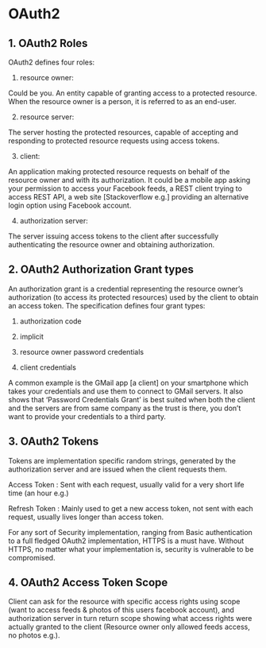 # OAuth2

## 1. OAuth2 Roles
OAuth2 defines four roles:

1) resource owner:

Could be you. An entity capable of granting access to a protected resource. When the resource owner is a person, it is referred to as an end-user.

2) resource server:

The server hosting the protected resources, capable of accepting and responding to protected resource requests using access tokens.

3) client:

An application making protected resource requests on behalf of the resource owner and with its authorization. It could be a mobile app asking your permission to access your Facebook feeds, a REST client trying to access REST API, a web site [Stackoverflow e.g.] providing an alternative login option using Facebook account.

4) authorization server:

The server issuing access tokens to the client after successfully authenticating the resource owner and obtaining authorization.

## 2. OAuth2 Authorization Grant types

An authorization grant is a credential representing the resource owner’s authorization (to access its protected resources) used by the client to obtain an access token. The specification defines four grant types:

1) authorization code

2) implicit

3) resource owner password credentials

4) client credentials

A common example is the GMail app [a client] on your smartphone which takes your credentials and use them to connect to GMail servers. It also shows that ‘Password Credentials Grant’ is best suited when both the client and the servers are from same company as the trust is there, you don’t want to provide your credentials to a third party.

## 3. OAuth2 Tokens

Tokens are implementation specific random strings, generated by the authorization server and are issued when the client requests them.

Access Token : Sent with each request, usually valid for a very short life time (an hour e.g.)

Refresh Token : Mainly used to get a new access token, not sent with each request, usually lives longer than access token.

For any sort of Security implementation, ranging from Basic authentication to a full fledged OAuth2 implementation, HTTPS is a must have. Without HTTPS, no matter what your implementation is, security is vulnerable to be compromised.

## 4. OAuth2 Access Token Scope

Client can ask for the resource with specific access rights using scope (want to access feeds & photos of this users facebook account), and authorization server in turn return scope showing what access rights were actually granted to the client (Resource owner only allowed feeds access, no photos e.g.).

